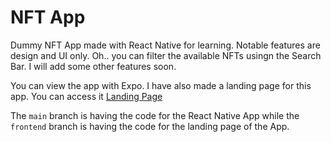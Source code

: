 # NFT App

Dummy NFT App made with React Native for learning. Notable features are design and UI only. Oh.. you can filter the available NFTs usingn the Search Bar. I will add some other features soon.

You can view the app with Expo. I have also made a landing page for this app. You can access it [Landing Page](https://broad-cake-5668.on.fleek.co/)

The `main` branch is having the code for the React Native App while the `frontend` branch is having the code for the landing page of the App.
